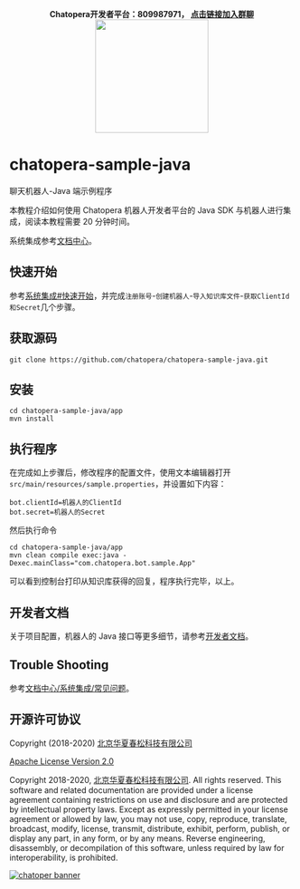 <p align="center">
  <b>Chatopera开发者平台：809987971， <a href="https://jq.qq.com/?_wv=1027&k=5S51T2a" target="_blank">点击链接加入群聊</a></b><br>
  <img src="https://user-images.githubusercontent.com/3538629/48105854-0bfcca00-e274-11e8-8eb4-ffb46a2c9179.png" width="200">
</p>

# chatopera-sample-java

聊天机器人-Java 端示例程序

本教程介绍如何使用 Chatopera 机器人开发者平台的 Java SDK 与机器人进行集成，阅读本教程需要 20 分钟时间。

系统集成参考[文档中心](https://docs.chatopera.com/products/chatbot-platform/integration.html)。

## 快速开始

参考[系统集成#快速开始](https://docs.chatopera.com/products/chatbot-platform/integration.html#%E5%BF%AB%E9%80%9F%E5%BC%80%E5%A7%8B)，并完成`注册账号`-`创建机器人`-`导入知识库文件`-`获取ClientId和Secret`几个步骤。

## 获取源码

```
git clone https://github.com/chatopera/chatopera-sample-java.git
```

## 安装

```
cd chatopera-sample-java/app
mvn install
```

## 执行程序

在完成如上步骤后，修改程序的配置文件，使用文本编辑器打开`src/main/resources/sample.properties`，并设置如下内容：

```
bot.clientId=机器人的ClientId
bot.secret=机器人的Secret
```

然后执行命令

```
cd chatopera-sample-java/app
mvn clean compile exec:java -Dexec.mainClass="com.chatopera.bot.sample.App"
```

可以看到控制台打印从知识库获得的回复，程序执行完毕，以上。

## 开发者文档

关于项目配置，机器人的 Java 接口等更多细节，请参考[开发者文档](https://github.com/chatopera/chatopera-sample-java/wiki)。

## Trouble Shooting

参考[文档中心/系统集成/常见问题](https://docs.chatopera.com/products/chatbot-platform/integration.html#%E5%B8%B8%E8%A7%81%E9%97%AE%E9%A2%98)。

## 开源许可协议

Copyright (2018-2020) [北京华夏春松科技有限公司](https://www.chatopera.com/)

[Apache License Version 2.0](./LICENSE)

Copyright 2018-2020, [北京华夏春松科技有限公司](https://www.chatopera.com/). All rights reserved. This software and related documentation are provided under a license agreement containing restrictions on use and disclosure and are protected by intellectual property laws. Except as expressly permitted in your license agreement or allowed by law, you may not use, copy, reproduce, translate, broadcast, modify, license, transmit, distribute, exhibit, perform, publish, or display any part, in any form, or by any means. Reverse engineering, disassembly, or decompilation of this software, unless required by law for interoperability, is prohibited.

[![chatoper banner][co-banner-image]][co-url]

[co-banner-image]: https://user-images.githubusercontent.com/3538629/42383104-da925942-8168-11e8-8195-868d5fcec170.png
[co-url]: https://www.chatopera.com
